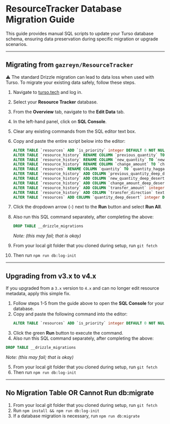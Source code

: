 # ResourceTracker Database Migration Guide

This guide provides manual SQL scripts to update your Turso database schema, ensuring data preservation during specific migration or upgrade scenarios.

---

## Migrating from `gazreyn/ResourceTracker`

⚠️ The standard Drizzle migration can lead to data loss when used with Turso. To migrate your existing data safely, follow these steps.

1.  Navigate to [turso.tech](https://turso.tech) and log in.
2.  Select your **Resource Tracker** database.
3.  From the **Overview** tab, navigate to the **Edit Data** tab.
4.  In the left-hand panel, click on **SQL Console**.
5.  Clear any existing commands from the SQL editor text box.
6.  Copy and paste the entire script below into the editor:
    ```sql
    ALTER TABLE `resources` ADD `is_priority` integer DEFAULT 0 NOT NULL;
    ALTER TABLE `resource_history` RENAME COLUMN `previous_quantity` TO `previous_quantity_hagga`;
    ALTER TABLE `resource_history` RENAME COLUMN `new_quantity` TO `new_quantity_hagga`;
    ALTER TABLE `resource_history` RENAME COLUMN `change_amount` TO `change_amount_hagga`;
    ALTER TABLE `resources` RENAME COLUMN `quantity` TO `quantity_hagga`;
    ALTER TABLE `resource_history` ADD COLUMN `previous_quantity_deep_desert` integer NOT NULL;
    ALTER TABLE `resource_history` ADD COLUMN `new_quantity_deep_desert` integer NOT NULL;
    ALTER TABLE `resource_history` ADD COLUMN `change_amount_deep_desert` integer NOT NULL;
    ALTER TABLE `resource_history` ADD COLUMN `transfer_amount` integer;
    ALTER TABLE `resource_history` ADD COLUMN `transfer_direction` text;
    ALTER TABLE `resources` ADD COLUMN `quantity_deep_desert` integer DEFAULT 0 NOT NULL;
    ```
7. Click the dropdown arrow (`˅`) next to the **Run** button and select **Run All**.
8. Also run this SQL command separately, after completing the above:

   ```sql
   DROP TABLE __drizzle_migrations
   ```
    *Note: (this may fail; that is okay)*

10.  From your local git folder that you cloned during setup, run `git fetch`
11.  Then run `npm run db:log-init`
---

## Upgrading from v3.x to v4.x

If you upgraded from a `3.x` version to `4.x` and can no longer edit resource metadata, apply this simple fix.

1.  Follow steps 1-5 from the guide above to open the **SQL Console** for your database.
2.  Copy and paste the following command into the editor:
    ```sql
    ALTER TABLE `resources` ADD `is_priority` integer DEFAULT 0 NOT NULL;
    ```
3.  Click the green **Run** button to execute the command.
4.  Also run this SQL command separately, after completing the above:

   ```sql
   DROP TABLE __drizzle_migrations
   ```
*Note: (this may fail; that is okay)*

5.  From your local git folder that you cloned during setup, run `git fetch`
6.  Then run `npm run db:log-init`
---

## No Migration Table OR Cannot Run db:migrate

1. From your local git folder that you cloned during setup, run `git fetch`
2. Run `npm install && npm run db:log-init`
3. If a database migration is necessary, run `npm run db:migrate`
